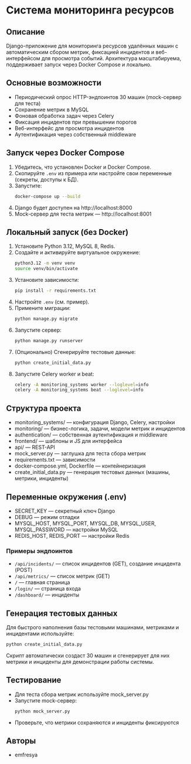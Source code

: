 # Система мониторинга ресурсов

## Описание

Django-приложение для мониторинга ресурсов удалённых машин с автоматическим сбором метрик, фиксацией инцидентов и веб-интерфейсом для просмотра событий. Архитектура масштабируема, поддерживает запуск через Docker Compose и локально.

## Основные возможности
- Периодический опрос HTTP-эндпоинтов 30 машин (mock-сервер для теста)
- Сохранение метрик в MySQL
- Фоновая обработка задач через Celery
- Фиксация инцидентов при превышении порогов
- Веб-интерфейс для просмотра инцидентов
- Аутентификация через собственный middleware

## Запуск через Docker Compose

1. Убедитесь, что установлен Docker и Docker Compose.
2. Скопируйте `.env` из примера или настройте свои переменные (секреты, доступы к БД).
3. Запустите:
   ```bash
   docker-compose up --build
   ```
4. Django будет доступен на http://localhost:8000
5. Mock-сервер для теста метрик — http://localhost:8001

## Локальный запуск (без Docker)

1. Установите Python 3.12, MySQL 8, Redis.
2. Создайте и активируйте виртуальное окружение:
   ```bash
   python3.12 -m venv venv
   source venv/bin/activate
   ```
3. Установите зависимости:
   ```bash
   pip install -r requirements.txt
   ```
4. Настройте `.env` (см. пример).
5. Примените миграции:
   ```bash
   python manage.py migrate
   ```
6. Запустите сервер:
   ```bash
   python manage.py runserver
   ```
7. (Опционально) Сгенерируйте тестовые данные:
   ```bash
   python create_initial_data.py
   ```
8. Запустите Celery worker и beat:
   ```bash
   celery -A monitoring_systems worker --loglevel=info
   celery -A monitoring_systems beat --loglevel=info
   ```

## Структура проекта
- monitoring_systems/ — конфигурация Django, Celery, настройки
- monitoring/ — бизнес-логика, задачи, модели метрик и инцидентов
- authentication/ — собственная аутентификация и middleware
- frontend/ — шаблоны и JS для интерфейса
- api/ — REST-API
- mock_server.py — заглушка для теста сбора метрик
- requirements.txt — зависимости
- docker-compose.yml, Dockerfile — контейнеризация
- create_initial_data.py — генерация тестовых данных (машины, метрики, инциденты)
## Переменные окружения (.env)
- SECRET_KEY — секретный ключ Django
- DEBUG — режим отладки
- MYSQL_HOST, MYSQL_PORT, MYSQL_DB, MYSQL_USER, MYSQL_PASSWORD — настройки MySQL
- REDIS_HOST, REDIS_PORT — настройки Redis


### Примеры эндпоинтов
- `/api/incidents/` — список инцидентов (GET), создание инцидента (POST)
- `/api/metrics/` — список метрик (GET)
- `/` — главная страница
- `/login/` — страница входа
- `/dashboard/` — инциденты

## Генерация тестовых данных
Для быстрого наполнения базы тестовыми машинами, метриками и инцидентами используйте:

```bash
python create_initial_data.py
```
Скрипт автоматически создаст 30 машин и сгенерирует для них метрики и инциденты для демонстрации работы системы.

## Тестирование
- Для теста сбора метрик используйте mock_server.py
- Запустите mock-сервер:
   ```bash
   python mock_server.py
   ```
- Проверьте, что метрики сохраняются и инциденты фиксируются


## Авторы
- emfresya